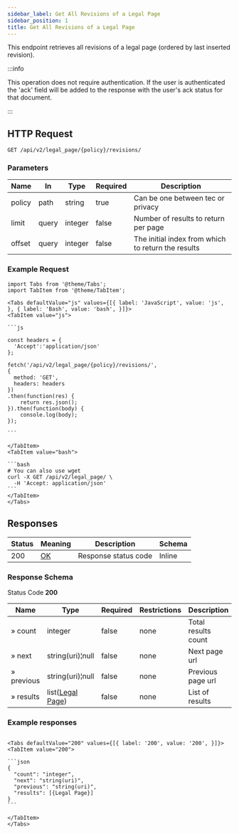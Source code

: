 ```yaml
---
sidebar_label: Get All Revisions of a Legal Page
sidebar_position: 1
title: Get All Revisions of a Legal Page
---
```


This endpoint retrieves all revisions of a legal page (ordered by last inserted revision).


:::info

This operation does not require authentication.
If the user is authenticated the 'ack' field will be added to the response with the user's ack status for that document.

:::


## HTTP Request

`GET /api/v2/legal_page/{policy}/revisions/`

### Parameters

| Name   | In    | Type    | Required | Description                                        |
|--------|-------|---------|----------|----------------------------------------------------|
| policy | path  | string  | true     | Can be one between tec or privacy                  |
| limit  | query | integer | false    | Number of results to return per page               |
| offset | query | integer | false    | The initial index from which to return the results |

### Example Request

````mdx-code-block
import Tabs from '@theme/Tabs';
import TabItem from '@theme/TabItem';

<Tabs defaultValue="js" values={[{ label: 'JavaScript', value: 'js', }, { label: 'Bash', value: 'bash', }]}>
<TabItem value="js">

```js

const headers = {
  'Accept':'application/json'
};

fetch('/api/v2/legal_page/{policy}/revisions/',
{
  method: 'GET',
  headers: headers
})
.then(function(res) {
    return res.json();
}).then(function(body) {
    console.log(body);
});

```

</TabItem>
<TabItem value="bash">

```bash
# You can also use wget
curl -X GET /api/v2/legal_page/ \
  -H 'Accept: application/json'
```
</TabItem>
</Tabs>
````

## Responses

| Status | Meaning                                                 | Description          | Schema |
|--------|---------------------------------------------------------|----------------------|--------|
| 200    | [OK](https://tools.ietf.org/html/rfc7231#section-6.3.1) | Response status code | Inline |

### Response Schema

Status Code **200**

| Name       | Type                                                         | Required | Restrictions | Description         |
|------------|--------------------------------------------------------------|----------|--------------|---------------------|
| » count    | integer                                                      | false    | none         | Total results count |
| » next     | string(uri)¦null                                             | false    | none         | Next page url       |
| » previous | string(uri)¦null                                             | false    | none         | Previous page url   |
| » results  | list([Legal Page](/docs/apireference/v2/schemas/legal_page)) | false    | none         | List of results     |

### Example responses


````mdx-code-block

<Tabs defaultValue="200" values={[{ label: '200', value: '200', }]}>
<TabItem value="200">

```json
{
  "count": "integer",
  "next": "string(uri)",
  "previous": "string(uri)",
  "results": [{Legal Page}]
}
```

</TabItem>
</Tabs>
````




